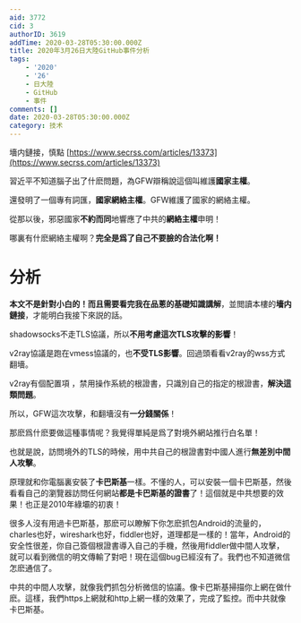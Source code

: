 ```yaml
---
aid: 3772
cid: 3
authorID: 3619
addTime: 2020-03-28T05:30:00.000Z
title: 2020年3月26日大陸GitHub事件分析
tags:
    - '2020'
    - '26'
    - 日大陸
    - GitHub
    - 事件
comments: []
date: 2020-03-28T05:30:00.000Z
category: 技术
---
```


墻内鏈接，慎點 [https://www.secrss.com/articles/13373](https://www.secrss.com/articles/13373)

習近平不知道腦子出了什麽問題，為GFW辯稱說這個叫維護**國家主權**。

還發明了一個專有詞匯，**國家網絡主權**。GFW維護了國家的網絡主權。

從那以後，邪惡國家**不約而同**地響應了中共的**網絡主權**申明！

哪裏有什麽網絡主權啊？**完全是爲了自己不要臉的合法化啊！**

[](#%E5%88%86%E6%9E%90)分析
=========================

**本文不是針對小白的！**而且需要看完我在**品蔥的基礎知識講解**，並閲讀本樓的**墻内鏈接**，才能明白我接下來説的話。

shadowsocks不走TLS協議，所以**不用考慮這次TLS攻擊的影響**！

v2ray協議是跑在vmess協議的，也**不受TLS影響**。回過頭看看v2ray的wss方式翻墻。

v2ray有個配置項 ，禁用操作系統的根證書，只識別自己的指定的根證書，**解決這類問題**。

所以，GFW這次攻擊，和翻墻沒有**一分錢關係**！

那麽爲什麽要做這種事情呢？我覺得單純是爲了對境外網站推行白名單！

也就是說，訪問境外的TLS的時候，用中共自己的根證書對中國人進行**無差別中間人攻擊**。

原理就和你電腦裏安裝了**卡巴斯基**一樣。不懂的人，可以安裝一個卡巴斯基，然後看看自己的瀏覽器訪問任何網站**都是卡巴斯基的證書**了！這個就是中共想要的效果！也正是2010年綠壩的初衷！

很多人沒有用過卡巴斯基，那麽可以瞭解下你怎麽抓包Android的流量的，charles也好，wireshark也好，fiddler也好，道理都是一樣的！當年，Android的安全性很差，你自己簽個根證書導入自己的手機，然後用fiddler做中間人攻擊，就可以看到微信的明文傳輸了對吧！現在這個bug已經沒有了。我們也不知道微信怎麽通信了。

中共的中間人攻擊，就像我們抓包分析微信的協議。像卡巴斯基掃描你上網在做什麽。這樣，我們https上網就和http上網一樣的效果了，完成了監控。而中共就像卡巴斯基。
